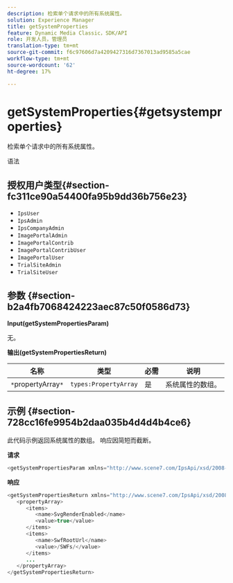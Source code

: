 ```yaml
---
description: 检索单个请求中的所有系统属性。
solution: Experience Manager
title: getSystemProperties
feature: Dynamic Media Classic，SDK/API
role: 开发人员，管理员
translation-type: tm+mt
source-git-commit: f6c97606d7a4209427316d7367013ad9585a5cae
workflow-type: tm+mt
source-wordcount: '62'
ht-degree: 17%

---
```



# getSystemProperties{#getsystemproperties}

检索单个请求中的所有系统属性。

语法

## 授权用户类型{#section-fc311ce90a54400fa95b9dd36b756e23}

* `IpsUser`
* `IpsAdmin`
* `IpsCompanyAdmin`
* `ImagePortalAdmin`
* `ImagePortalContrib`
* `ImagePortalContribUser`
* `ImagePortalUser`
* `TrialSiteAdmin`
* `TrialSiteUser`

## 参数 {#section-b2a4fb7068424223aec87c50f0586d73}

**Input(getSystemPropertiesParam)**

无。

**输出(getSystemPropertiesReturn)**

| 名称 | 类型 | 必需 | 说明 |
|---|---|---|---|
| `*`propertyArray`*` | `types:PropertyArray` | 是 | 系统属性的数组。 |

## 示例 {#section-728cc16fe9954b2daa035b4d4d4b4ce6}

此代码示例返回系统属性的数组。 响应因简短而截断。

**请求**

```java
<getSystemPropertiesParam xmlns="http://www.scene7.com/IpsApi/xsd/2008-09-10"/>
```

**响应**

```java
<getSystemPropertiesReturn xmlns="http://www.scene7.com/IpsApi/xsd/2008-09-10"> 
   <propertyArray> 
      <items> 
         <name>SvgRenderEnabled</name> 
         <value>true</value> 
      </items> 
      <items> 
         <name>SwfRootUrl</name> 
         <value>/SWFs/</value> 
      </items> 
      ... 
   </propertyArray> 
</getSystemPropertiesReturn>
```

